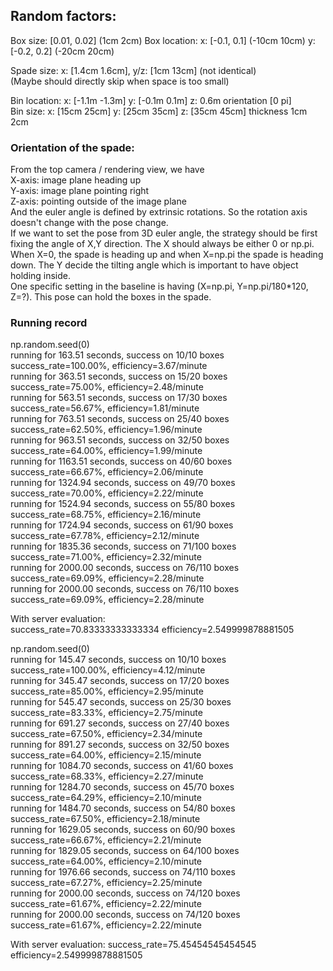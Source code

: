 ## Random factors:

Box size: [0.01, 0.02]  (1cm 2cm)
Box location: x: [-0.1, 0.1] (-10cm 10cm) y: [-0.2, 0.2] (-20cm 20cm)  

Spade size: x: [1.4cm 1.6cm], y/z: [1cm 13cm] (not identical)  
(Maybe should directly skip when space is too small)  

Bin location: x: [-1.1m -1.3m] y: [-0.1m 0.1m] z: 0.6m orientation [0 pi]  
Bin size: x: [15cm 25cm] y: [25cm 35cm] z: [35cm 45cm] thickness 1cm 2cm

### Orientation of the spade:
From the top camera / rendering view, we have  
X-axis: image plane heading up  
Y-axis: image plane pointing right  
Z-axis: pointing outside of the image plane  
And the euler angle is defined by extrinsic rotations. So the rotation axis doesn't change with the pose change.  
If we want to set the pose from 3D euler angle, the strategy should be first fixing the angle of X,Y direction. The X should always be either 0 or np.pi. When X=0, the spade is heading up and when X=np.pi the spade is heading down. The Y decide the tilting angle which is important to have object holding inside.  
One specific setting in the baseline is having (X=np.pi, Y=np.pi/180*120, Z=?). This pose can hold the boxes in the spade.  




### Running record
np.random.seed(0)  
running for 163.51 seconds, success on 10/10 boxes  
success_rate=100.00%, efficiency=3.67/minute  
running for 363.51 seconds, success on 15/20 boxes  
success_rate=75.00%, efficiency=2.48/minute  
running for 563.51 seconds, success on 17/30 boxes  
success_rate=56.67%, efficiency=1.81/minute  
running for 763.51 seconds, success on 25/40 boxes  
success_rate=62.50%, efficiency=1.96/minute  
running for 963.51 seconds, success on 32/50 boxes  
success_rate=64.00%, efficiency=1.99/minute  
running for 1163.51 seconds, success on 40/60 boxes  
success_rate=66.67%, efficiency=2.06/minute  
running for 1324.94 seconds, success on 49/70 boxes  
success_rate=70.00%, efficiency=2.22/minute  
running for 1524.94 seconds, success on 55/80 boxes  
success_rate=68.75%, efficiency=2.16/minute  
running for 1724.94 seconds, success on 61/90 boxes  
success_rate=67.78%, efficiency=2.12/minute  
running for 1835.36 seconds, success on 71/100 boxes  
success_rate=71.00%, efficiency=2.32/minute  
running for 2000.00 seconds, success on 76/110 boxes  
success_rate=69.09%, efficiency=2.28/minute  
running for 2000.00 seconds, success on 76/110 boxes  
success_rate=69.09%, efficiency=2.28/minute  

With server evaluation:  
success_rate=70.83333333333334	efficiency=2.549999878881505



np.random.seed(0)  
running for 145.47 seconds, success on 10/10 boxes  
success_rate=100.00%, efficiency=4.12/minute  
running for 345.47 seconds, success on 17/20 boxes  
success_rate=85.00%, efficiency=2.95/minute  
running for 545.47 seconds, success on 25/30 boxes  
success_rate=83.33%, efficiency=2.75/minute  
running for 691.27 seconds, success on 27/40 boxes  
success_rate=67.50%, efficiency=2.34/minute  
running for 891.27 seconds, success on 32/50 boxes  
success_rate=64.00%, efficiency=2.15/minute  
running for 1084.70 seconds, success on 41/60 boxes  
success_rate=68.33%, efficiency=2.27/minute  
running for 1284.70 seconds, success on 45/70 boxes  
success_rate=64.29%, efficiency=2.10/minute  
running for 1484.70 seconds, success on 54/80 boxes  
success_rate=67.50%, efficiency=2.18/minute  
running for 1629.05 seconds, success on 60/90 boxes  
success_rate=66.67%, efficiency=2.21/minute  
running for 1829.05 seconds, success on 64/100 boxes  
success_rate=64.00%, efficiency=2.10/minute  
running for 1976.66 seconds, success on 74/110 boxes  
success_rate=67.27%, efficiency=2.25/minute  
running for 2000.00 seconds, success on 74/120 boxes  
success_rate=61.67%, efficiency=2.22/minute  
running for 2000.00 seconds, success on 74/120 boxes  
success_rate=61.67%, efficiency=2.22/minute  

With server evaluation: 
success_rate=75.45454545454545	efficiency=2.549999878881505
